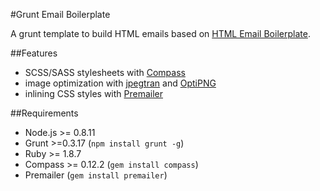 #Grunt Email Boilerplate

A grunt template to build HTML emails based on [HTML Email Boilerplate](http://htmlemailboilerplate.com/).

##Features

* SCSS/SASS stylesheets with [Compass](http://compass-style.org/)
* image optimization with [jpegtran](http://jpegclub.org/jpegtran/) and [OptiPNG](http://optipng.sourceforge.net/)
* inlining CSS styles with [Premailer](http://premailer.dialect.ca/)

##Requirements

* Node.js >= 0.8.11
* Grunt >=0.3.17 (`npm install grunt -g`)
* Ruby >= 1.8.7
* Compass >= 0.12.2 (`gem install compass`)
* Premailer (`gem install premailer`)